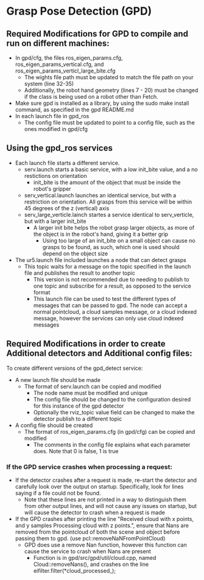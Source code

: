 # Grasp Pose Detection (GPD)

## Required Modifications for GPD to compile and run on different machines:
- In gpd/cfg, the files ros_eigen_params.cfg, ros_eigen_params_vertical.cfg, and ros_eigen_params_verticl_large_bite.cfg
    - The wights file path must be updated to match the file path on your system (line 32-35)
    - Additionally, the robot hand geometry (lines 7 - 20) must be changed if the class is being used on a robot other than Fetch.
- Make sure gpd is installed as a library, by using the sudo make install command, as specified in the gpd README.md
- In each launch file in gpd_ros
  - The config file must be updated to point to a config file, such as the ones modified in gpd/cfg

## Using the gpd_ros services
- Each launch file starts a different service.  
  - serv.launch starts a basic service, with a low init_bite value, and a no restictions on orientation
    - init_bite is the amount of the object that must be inside the robot's gripper
  - serv_vertical.launch launches an identical service, but with a restriction on orientation.  All grasps from this service will be within 45 degrees of the z (vertical) axis
  - serv_large_verticle.lainch startes a service identical to serv_verticle, but with a larger init_bite
    - A larger init bite helps the robot grasp larger objects, as more of the object is in the robot's hand, giving it a better grip
      - Using too large of an init_bite on a small object can cause no grasps to be found, as such, which one is used should depend on the object size
- The ur5.launch file included launches a node that can detect grasps
  - This topic waits for a message on the topic specified in the launch file and publishes the result to another topic
    - This version is not recommended due to needing to publish to one topic and subscribe for a result, as opposed to the service format
    - This launch file can be used to test the different types of messages that can be passed to gpd.  The node can accept a normal pointcloud, a cloud samples message, or a cloud indexed message, however the services can only use cloud indexed messages

## Required Modifications in order to create Additional detectors and Additional config files:
To create different versions of the gpd_detect service:
- A new launch file should be made
  - The format of serv.launch can be copied and modified
    - The node name must be modified and unique
    - The config file should be changed to the configuration desired for this instance of the gpd detector
    - Optionally the rviz_topic value field can be changed to make the detector publish to a different topic
- A config file should be created
  - The format of ros_eigen_params.cfg (in gpd/cfg) can be copied and modified
    - The comments in the config file explains what each parameter does.  Note that 0 is false, 1 is true

  
### If the GPD service crashes when processing a request:
- If the detector crashes after a request is made, re-start the detector and carefully look over the output on startup.  Specifically, look for lines saying if a file could not be found.  
  - Note that these lines are not printed in a way to distinguish them from other output lines, and will not cause any issues on startup, but will cause the detector to crash when a request is made
- If the GPD crashes after printing the line "Received cloud with x points, and y samples
  Processing cloud with z points.", ensure that Nans are removed from the pointcloud of both the scene and object before passing them to gpd.  (use pcl::removeNaNFromPointCloud)
  - GPD does use a remove Nan function, however this function can cause the service to crash when Nans are present
    - Function is in gpd/src/gpd/util/cloud.cpp, named Cloud::removeNans(), and crashes on the line eifilter.filter(*cloud_processed_);